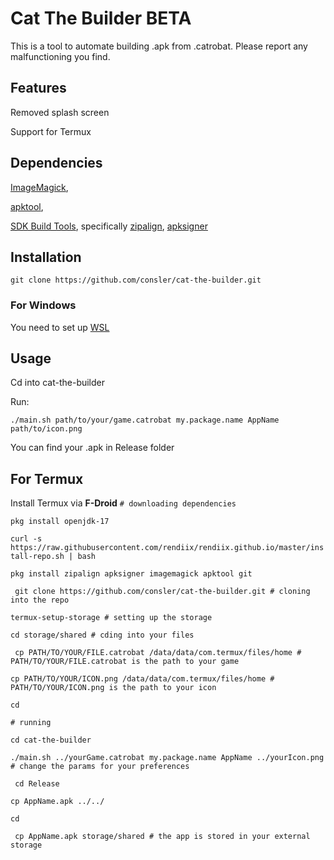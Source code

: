 # Cat The Builder BETA
This is a tool to automate building .apk from .catrobat. Please report any malfunctioning you find.
## Features
Removed splash screen

Support for Termux
## Dependencies
[ImageMagick](https://imagemagick.org),

[apktool](https://apktool.org),

[SDK Build Tools](https://developer.android.com/tools/releases/build-tools), specifically [zipalign](https://developer.android/tools/zipalign), [apksigner](https://developer.android/tools/apksigner)

## Installation 
``` git clone https://github.com/consler/cat-the-builder.git ```
### For Windows
You need to set up [WSL](https://learn.microsoft.com/en-us/windows/wsl/install)
## Usage
Cd into cat-the-builder

Run:

``` ./main.sh path/to/your/game.catrobat my.package.name AppName path/to/icon.png ```

You can find your .apk in Release folder


## For Termux
Install Termux via **F-Droid**
``` # downloading dependencies ```

```pkg install openjdk-17```

``` curl -s https://raw.githubusercontent.com/rendiix/rendiix.github.io/master/install-repo.sh | bash ```

``` pkg install zipalign apksigner imagemagick apktool git ```

``` git clone https://github.com/consler/cat-the-builder.git # cloning into the repo```

```termux-setup-storage # setting up the storage ```

``` cd storage/shared # cding into your files ```

``` cp PATH/TO/YOUR/FILE.catrobat /data/data/com.termux/files/home # PATH/TO/YOUR/FILE.catrobat is the path to your game```

``` cp PATH/TO/YOUR/ICON.png /data/data/com.termux/files/home # PATH/TO/YOUR/ICON.png is the path to your icon ```

``` cd ```

``` # running ```

``` cd cat-the-builder ```

``` ./main.sh ../yourGame.catrobat my.package.name AppName ../yourIcon.png # change the params for your preferences ```

``` cd Release```

```cp AppName.apk ../../```

```cd```

``` cp AppName.apk storage/shared # the app is stored in your external storage```


